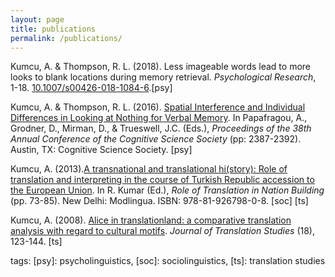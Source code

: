 ```yaml
---
layout: page
title: publications
permalink: /publications/
---
```


<p>Kumcu, A. & Thompson, R. L. (2018). Less imageable words lead to more looks to blank locations during memory retrieval. <i>Psychological Research</i>, 1-18. <a href="https://link.springer.com/article/10.1007%2Fs00426-018-1084-6" target="_blank">10.1007/s00426-018-1084-6</a>.[psy]</p>
<p>Kumcu, A. & Thompson, R. L. (2016). <a href="alperkumcu.github.io/Effect of Speech Rate and Overlapping on Multimodal Language Processing.pdf" target="_blank">Spatial Interference and Individual Differences in Looking at Nothing for Verbal Memory</a>. In Papafragou, A., Grodner, D., Mirman, D., & Trueswell, J.C. (Eds.), <i>Proceedings of the 38th Annual Conference of the Cognitive Science Society</i> (pp: 2387-2392). Austin, TX: Cognitive Science Society. [psy]</p>
<p>Kumcu, A. (2013).<a href="alperkumcu.github.io/Effect of Speech Rate and Overlapping on Multimodal Language Processing.pdf" target="_blank">A transnational and translational hi(story): Role of translation and interpreting in the course of Turkish Republic accession to the European Union</a>. In R. Kumar (Ed.), <i>Role of Translation in Nation Building</i> (pp. 73-85). New Delhi: Modlingua. ISBN: 978-81-926798-0-8. [soc] [ts]</p>
<p>Kumcu, A. (2008). <a href="alperkumcu.github.io/Effect of Speech Rate and Overlapping on Multimodal Language Processing.pdf" target="_blank">Alice in translationland: a comparative translation analysis with regard to cultural motifs</a>. <i>Journal of Translation Studies</i> (18), 123-144. [ts]</p> 

tags: [psy]: psycholinguistics, [soc]: sociolinguistics, [ts]: translation studies
